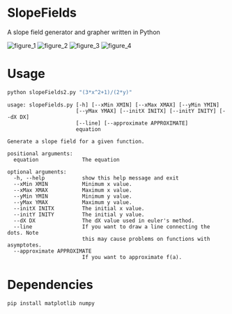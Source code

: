 # SlopeFields
A slope field generator and grapher written in Python

![figure_1](https://cloud.githubusercontent.com/assets/5304541/12697204/5f73cdd8-c74b-11e5-9cff-0c7e8f0818c0.png)
![figure_2](https://cloud.githubusercontent.com/assets/5304541/12697203/5f633db0-c74b-11e5-95fd-1a486c8d801a.png)
![figure_3](https://cloud.githubusercontent.com/assets/5304541/12697274/672e5154-c74d-11e5-98da-6cfe54eabce3.png)
![figure_4](https://cloud.githubusercontent.com/assets/5304541/12697949/0c72fd6c-c75e-11e5-81fb-fe990d56c3bc.png)

# Usage

``` bash
python slopeFields2.py "(3*x^2+1)/(2*y)"
```

```
usage: slopeFields.py [-h] [--xMin XMIN] [--xMax XMAX] [--yMin YMIN]
                      [--yMax YMAX] [--initX INITX] [--initY INITY] [--dX DX]
                      [--line] [--approximate APPROXIMATE]
                      equation

Generate a slope field for a given function.

positional arguments:
  equation              The equation

optional arguments:
  -h, --help            show this help message and exit
  --xMin XMIN           Minimum x value.
  --xMax XMAX           Maximum x value.
  --yMin YMIN           Minimum y value.
  --yMax YMAX           Maximum y value.
  --initX INITX         The initial x value.
  --initY INITY         The initial y value.
  --dX DX               The dX value used in euler's method.
  --line                If you want to draw a line connecting the dots. Note
                        this may cause problems on functions with asymptotes.
  --approximate APPROXIMATE
                        If you want to approximate f(a).
```

# Dependencies 

``` bash
pip install matplotlib numpy
```
